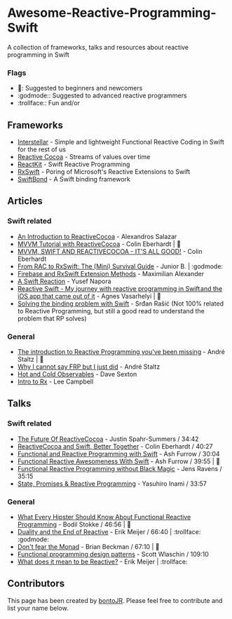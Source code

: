 # Awesome-Reactive-Programming-Swift
A collection of frameworks, talks and resources about reactive programming in Swift

### Flags

* :blue_book:: Suggested to beginners and newcomers
* :godmode:: Suggested to advanced reactive programmers
* :trollface:: Fun and/or

## Frameworks

* [Interstellar](https://github.com/JensRavens/Interstellar) - Simple and lightweight Functional Reactive Coding in Swift for the rest of us
* [Reactive Cocoa](https://github.com/ReactiveCocoa/ReactiveCocoa) - Streams of values over time
* [ReactKit](https://github.com/ReactKit/ReactKit) - Swift Reactive Programming
* [RxSwift](https://github.com/ReactiveX/RxSwift) - Poring of Microsoft's Reactive Extensions to Swift
* [SwiftBond]() - A Swift binding framework

## Articles

### Swift related

* [An Introduction to ReactiveCocoa](http://nomothetis.svbtle.com/an-introduction-to-reactivecocoa) - Alexandros Salazar
* [MVVM Tutorial with ReactiveCocoa](http://www.raywenderlich.com/74106/mvvm-tutorial-with-reactivecocoa-part-1) - Colin Eberhardt | :blue_book:
* [MVVM, SWIFT AND REACTIVECOCOA - IT'S ALL GOOD!](http://blog.scottlogic.com/2014/07/24/mvvm-reactivecocoa-swift.html) - Colin Eberhardt
* [From RAC to RxSwift: The (Mini) Survival Guide](http://sideeffects.xyz/2015/from-rac-to-rxswift-the-survival-guide/) - Junior B. | :godmode:
* [Firebase and RxSwift Extension Methods](http://www.waltza.com/2015/07/02/firebase-and-rxswift-extension-methods/) - Maximilian Alexander
* [A Swift Reaction](http://napora.org/a-swift-reaction/) - Yusef Napora
* [Reactive Swift - My journey with reactive programming in Swift and the iOS app that came out of it](https://medium.com/swift-programming/reactive-swift-3b6050375534) - Agnes Vasarhelyi | :blue_book:
* [Solving the binding problem with Swift](http://five.agency/solving-the-binding-problem-with-swift/) - Srđan Rašić (Not 100% related to Reactive Programming, but still a good read to understand the problem that RP solves)

### General 

* [The introduction to Reactive Programming you've been missing](https://gist.github.com/staltz/868e7e9bc2a7b8c1f754) - André Staltz | :blue_book:
* [Why I cannot say FRP but I just did](https://medium.com/@andrestaltz/why-i-cannot-say-frp-but-i-just-did-d5ffaa23973b) - André Staltz
* [Hot and Cold Observables](http://davesexton.com/blog/post/Hot-and-Cold-Observables.aspx) - Dave Sexton
* [Intro to Rx](http://www.introtorx.com/content/v1.0.10621.0/01_WhyRx.html) - Lee Campbell

## Talks

### Swift related

* [The Future Of ReactiveCocoa](https://www.youtube.com/watch?v=ICNjRS2X8WM) - Justin Spahr-Summers / 34:42
* [ReactiveCocoa and Swift, Better Together](https://realm.io/news/swift-summit-colin-eberhardt-reactivecocoa/) - Colin Eberhardt / 40:27
* [Functional and Reactive Programming with Swift](https://www.youtube.com/watch?v=tRCgBuJsNtg) - Ash Furrow / 30:04
* [Functional Reactive Awesomeness With Swift](https://realm.io/news/altconf-ash-furrow-functional-reactive-swift/) - Ash Furrow / 39:55 | :blue_book:
* [Functional Reactive Programming without Black Magic](http://jensravens.de/uikonf-talk/) - Jens Ravens / 35:15
* [State, Promises & Reactive Programming](https://realm.io/news/state-promises-reactive-programming/) - Yasuhiro Inami  / 33:57

### General

* [What Every Hipster Should Know About Functional Reactive Programming](http://www.infoq.com/presentations/game-functional-reactive-programming) - Bodil Stokke / 46:56 | :blue_book:
* [Duality and the End of Reactive](https://channel9.msdn.com/Events/Lang-NEXT/Lang-NEXT-2014/Keynote-Duality) - Erik Meijer / 66:40 | :trollface: :godmode:
* [Don't fear the Monad](https://www.youtube.com/watch?v=ZhuHCtR3xq8) - Brian Beckman / 67:10 | :blue_book:
* [Functional programming design patterns](https://skillsmatter.com/skillscasts/6120-functional-programming-design-patterns-with-scott-wlaschin) - Scott Wlaschin / 109:10
* [What does it mean to be Reactive?](https://www.youtube.com/watch?v=sTSQlYX5DU0) - Erik Meijer | :trollface:

## Contributors

This page has been created by [bontoJR](https://www.twitter.com/bontoJR).
Please feel free to contribute and list your name below.
